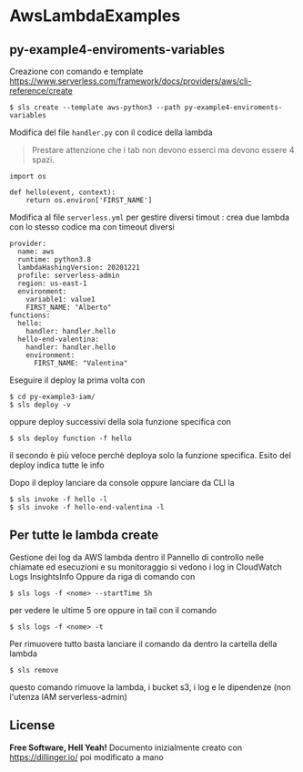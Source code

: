 # AwsLambdaExamples

## py-example4-enviroments-variables
Creazione con comando e template https://www.serverless.com/framework/docs/providers/aws/cli-reference/create
```
$ sls create --template aws-python3 --path py-example4-enviroments-variables
```
 
Modifica del file `handler.py` con il codice della lambda
> Prestare attenzione che i tab non devono esserci ma devono essere 4 spazi.
```
import os

def hello(event, context):
    return os.environ['FIRST_NAME']
```

Modifica al file `serverless.yml`  per gestire diversi timout : crea due lambda con lo stesso codice ma con timeout diversi
```
provider:
  name: aws
  runtime: python3.8
  lambdaHashingVersion: 20201221
  profile: serverless-admin
  region: us-east-1
  environment:
    variable1: value1
    FIRST_NAME: "Alberto"
functions:
  hello:
    handler: handler.hello
  hello-end-valentina:
    handler: handler.hello
    environment:
      FIRST_NAME: "Valentina"
```
Eseguire il deploy la prima volta con 
```
$ cd py-example3-iam/
$ sls deploy -v
```
oppure deploy successivi della sola funzione specifica con
```
$ sls deploy function -f hello
```
il secondo è più veloce perchè deploya solo la funzione specifica.
Esito del deploy indica tutte le info

Dopo il deploy lanciare da console oppure lanciare da CLI la
```
$ sls invoke -f hello -l
$ sls invoke -f hello-end-valentina -l
```

## Per tutte le lambda create
Gestione dei log da AWS lambda dentro il Pannello di controllo nelle chiamate ed esecuzioni e su monitoraggio si vedono i log in CloudWatch Logs InsightsInfo
Oppure da riga di comando con
```
$ sls logs -f <nome> --startTime 5h
```
per vedere le ultime 5 ore oppure in tail con il comando
```
$ sls logs -f <nome> -t 
```
Per rimuovere tutto basta lanciare il comando da dentro la cartella della lambda
```
$ sls remove
```
questo comando rimuove la lambda, i bucket s3, i log e le dipendenze (non l'utenza IAM serverless-admin)

## License
**Free Software, Hell Yeah!**
Documento inizialmente creato con https://dillinger.io/ poi modificato a mano